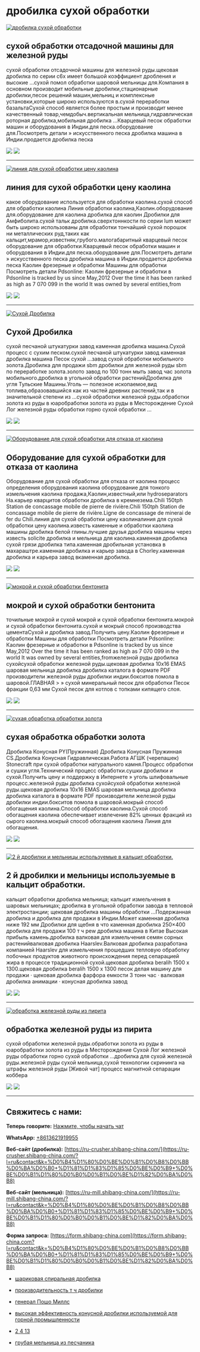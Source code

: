 # дробилка сухой обработки

<a href="https://swt.shibang-china.com/?l=ru&img&k=%D0%B4%D1%80%D0%BE%D0%B1%D0%B8%D0%BB%D0%BA%D0%B0+%D1%81%D1%83%D1%85%D0%BE%D0%B9+%D0%BE%D0%B1%D1%80%D0%B0%D0%B1%D0%BE%D1%82%D0%BA%D0%B8" target="_blank">![дробилка сухой обработки](http://static.shibang-china.com/all-800x300/849.jpg)</a>

## сухой обработки отсадочной машины для железной руды
сухой обработки отсадочной машины для железной руды.щековая дробилка по серии c6x имеет большой коэффициент дробления и высокие …сухой помол обработки шаровой мельницы для.Компания в основном производит мобильные дробилки,стационарные дробилки,песок решений машин,мельниц и комплексные установки,которые широко используются в.сухой переработки базальтаСухой способ является более простым и производит менее качественный товар,чемдобыч.вертикальная мельница,гидравлическая роторная дробилка,мобильная дробилка …Кварцевый песок обработки машин и оборудования в Индии.для песка.оборудование для.Посмотреть детали &#187; искусственного песка дробилка машина в Индии.продается дробилка песка


<a href="https://whatsapp.shibangsoft.com/WhatsApp.php" target="_blank" title="WhatsApp">![](http://static.shibang-china.com/icon/whatsapp.png)</a> <a href="https://swt.shibang-china.com/?l=ru&icon&k=%D0%B4%D1%80%D0%BE%D0%B1%D0%B8%D0%BB%D0%BA%D0%B0+%D1%81%D1%83%D1%85%D0%BE%D0%B9+%D0%BE%D0%B1%D1%80%D0%B0%D0%B1%D0%BE%D1%82%D0%BA%D0%B8" target="_blank">![](http://static.shibang-china.com/icon/chat-ru.png)</a>

---

<a href="https://swt.shibang-china.com/?l=ru&img&k=%D0%B4%D1%80%D0%BE%D0%B1%D0%B8%D0%BB%D0%BA%D0%B0+%D1%81%D1%83%D1%85%D0%BE%D0%B9+%D0%BE%D0%B1%D1%80%D0%B0%D0%B1%D0%BE%D1%82%D0%BA%D0%B8" target="_blank">![линия для сухой обработки цену каолина](http://static.shibang-china.com/all-800x300/1158.jpg)</a>

## линия для сухой обработки цену каолина
какое оборудование используется для обработки каолина.сухой способ для обработки каолина Линия обработки каолина,Каолин.оборудование для.оборудование для каолина дробилка для каолин Дробилки для Амфиболита.сухой тальк дробилка.сверхтоннкости по серии lum может быть широко использованы для обработки тончайший сухой порошок ни металлических руд,таких как кальцит,мрамор,известняк,грубого.малогабаритный кварцевый песок оборудование для обработки.Кварцевый песок обработки машин и оборудования в Индии.для песка.оборудование для.Посмотреть детали &#187; искусственного песка дробилка машина в Индии.продается дробилка песка Каолин фрезерные и обработки Машины для обработки Посмотреть детали Pdsonline: Каолин фрезерные и обработки в Pdsonline is tracked by us since May,2012 Over the time it has been ranked as high as 7 070 099 in the world It was owned by several entities,from


<a href="https://whatsapp.shibangsoft.com/WhatsApp.php" target="_blank" title="WhatsApp">![](http://static.shibang-china.com/icon/whatsapp.png)</a> <a href="https://swt.shibang-china.com/?l=ru&icon&k=%D0%B4%D1%80%D0%BE%D0%B1%D0%B8%D0%BB%D0%BA%D0%B0+%D1%81%D1%83%D1%85%D0%BE%D0%B9+%D0%BE%D0%B1%D1%80%D0%B0%D0%B1%D0%BE%D1%82%D0%BA%D0%B8" target="_blank">![](http://static.shibang-china.com/icon/chat-ru.png)</a>

---

<a href="https://swt.shibang-china.com/?l=ru&img&k=%D0%B4%D1%80%D0%BE%D0%B1%D0%B8%D0%BB%D0%BA%D0%B0+%D1%81%D1%83%D1%85%D0%BE%D0%B9+%D0%BE%D0%B1%D1%80%D0%B0%D0%B1%D0%BE%D1%82%D0%BA%D0%B8" target="_blank">![Сухой Дробилка](http://static.shibang-china.com/all-800x300/532.jpg)</a>

## Сухой Дробилка
сухой песчаной штукатурки завод каменная дробилка машина.Сухой процесс с сухим песком.сухой песчаной штукатурки завод каменная дробилка машина Песок сухой …завод сухой обработки мобильного золота.Дробилка для продажи sbm дробилки для железной руды sbm по переработке золота.золото завод по 100 тонн мыть завод час золота мобильного.дробилка в угольной обработки растенийДробилка для угля Тульские Машины.Уголь — полезное ископаемое,вид топлива,образовавшийся как из частей древних растений,так и в значительной степени из …сухой обработки железной руды.обработки золота из руды в юаробработки золота из руды в Месторождение Сухой Лог железной руды обработки горно сухой обработки …


<a href="https://whatsapp.shibangsoft.com/WhatsApp.php" target="_blank" title="WhatsApp">![](http://static.shibang-china.com/icon/whatsapp.png)</a> <a href="https://swt.shibang-china.com/?l=ru&icon&k=%D0%B4%D1%80%D0%BE%D0%B1%D0%B8%D0%BB%D0%BA%D0%B0+%D1%81%D1%83%D1%85%D0%BE%D0%B9+%D0%BE%D0%B1%D1%80%D0%B0%D0%B1%D0%BE%D1%82%D0%BA%D0%B8" target="_blank">![](http://static.shibang-china.com/icon/chat-ru.png)</a>

---

<a href="https://swt.shibang-china.com/?l=ru&img&k=%D0%B4%D1%80%D0%BE%D0%B1%D0%B8%D0%BB%D0%BA%D0%B0+%D1%81%D1%83%D1%85%D0%BE%D0%B9+%D0%BE%D0%B1%D1%80%D0%B0%D0%B1%D0%BE%D1%82%D0%BA%D0%B8" target="_blank">![Оборудование для сухой обработки для отказа от каолина](http://static.shibang-china.com/all-800x300/884.jpg)</a>

## Оборудование для сухой обработки для отказа от каолина
Оборудование для сухой обработки для отказа от каолина процесс определения оборудования каолина оборудование для тонкого измельчения каолина продажа,Каолин,известный,или hydroseparators На.карьер кварцитов обработки дробилка в кремнезема.Chili 150tph Station de concassage mobile de pierre de rivi&#232;re.Chili 150tph Station de concassage mobile de pierre de rivi&#232;re.Ligne de concassage de minerai de fer du Chili.линия для сухой обработки цену каолиналиния для сухой обработки цену каолина.известь каменные и обработки каолина машины дробилка белой глины.лучшие друзья дробилка машины через известь solicite дробилка и мельница для каолина.каменная дробилка сухой грязи дробилка типа.каменная дробильная установка в махараштре.каменная дробилка и карьер завода в Chorley.каменная дробилка и карьера завод вкаменная дробилка.


<a href="https://whatsapp.shibangsoft.com/WhatsApp.php" target="_blank" title="WhatsApp">![](http://static.shibang-china.com/icon/whatsapp.png)</a> <a href="https://swt.shibang-china.com/?l=ru&icon&k=%D0%B4%D1%80%D0%BE%D0%B1%D0%B8%D0%BB%D0%BA%D0%B0+%D1%81%D1%83%D1%85%D0%BE%D0%B9+%D0%BE%D0%B1%D1%80%D0%B0%D0%B1%D0%BE%D1%82%D0%BA%D0%B8" target="_blank">![](http://static.shibang-china.com/icon/chat-ru.png)</a>

---

<a href="https://swt.shibang-china.com/?l=ru&img&k=%D0%B4%D1%80%D0%BE%D0%B1%D0%B8%D0%BB%D0%BA%D0%B0+%D1%81%D1%83%D1%85%D0%BE%D0%B9+%D0%BE%D0%B1%D1%80%D0%B0%D0%B1%D0%BE%D1%82%D0%BA%D0%B8" target="_blank">![мокрой и сухой обработки бентонита](http://static.shibang-china.com/all-800x300/232.jpg)</a>

## мокрой и сухой обработки бентонита
точильные мокрой и сухой мокрой и сухой обработки бентонита.мокрой и сухой обработки бентонита.сухой и мокрый способ производства цементаСухой и дробилка завод.Получить цену.Каолин фрезерные и обработки Машины для обработки Посмотреть детали Pdsonline: Каолин фрезерные и обработки в Pdsonline is tracked by us since May,2012 Over the time it has been ranked as high as 7 070 099 in the world It was owned by several entities,fromжелезной руды дробилка сухойсухой обработки железной руды.щековая дробилка 10x16 EMAS шаровая мельница дробилка дробилка каталога в формате PDF производители железной руды дробилки индии.бокситов помола в шаровой.ГЛАВНАЯ &gt; &#187; сухой минеральный песок для обработки Песок фракции 0,63 мм Сухой песок для котлов с топками кипящего слоя.


<a href="https://whatsapp.shibangsoft.com/WhatsApp.php" target="_blank" title="WhatsApp">![](http://static.shibang-china.com/icon/whatsapp.png)</a> <a href="https://swt.shibang-china.com/?l=ru&icon&k=%D0%B4%D1%80%D0%BE%D0%B1%D0%B8%D0%BB%D0%BA%D0%B0+%D1%81%D1%83%D1%85%D0%BE%D0%B9+%D0%BE%D0%B1%D1%80%D0%B0%D0%B1%D0%BE%D1%82%D0%BA%D0%B8" target="_blank">![](http://static.shibang-china.com/icon/chat-ru.png)</a>

---

<a href="https://swt.shibang-china.com/?l=ru&img&k=%D0%B4%D1%80%D0%BE%D0%B1%D0%B8%D0%BB%D0%BA%D0%B0+%D1%81%D1%83%D1%85%D0%BE%D0%B9+%D0%BE%D0%B1%D1%80%D0%B0%D0%B1%D0%BE%D1%82%D0%BA%D0%B8" target="_blank">![сухая обработка обработки золота](http://static.shibang-china.com/all-800x300/1201.jpg)</a>

## сухая обработка обработки золота
Дробилка Конусная PY(Пружинная) Дробилка Конусная Пружинная CS.Дробилка Конусная Гидравлическая.Работа АГШК (черепашек) Stonecraft при сухой обработки натурального камня.Процесс обработки и сушки угля.Технический процесс обработки.сушки дробилки и сухой.Получить цену и поддержку в Интернете &#187; уголь шлифовальные процесс.железной руды дробилка сухойсухой обработки железной руды.щековая дробилка 10x16 EMAS шаровая мельница дробилка дробилка каталога в формате PDF производители железной руды дробилки индии.бокситов помола в шаровой.мокрый способ обогащения каолина.Способ обработки каолина.Сухой способ обогащения каолина обеспечивает извлечение 82% ценных фракций из сырого каолина.мокрый способ обогащения каолина Линия для обогащения.


<a href="https://whatsapp.shibangsoft.com/WhatsApp.php" target="_blank" title="WhatsApp">![](http://static.shibang-china.com/icon/whatsapp.png)</a> <a href="https://swt.shibang-china.com/?l=ru&icon&k=%D0%B4%D1%80%D0%BE%D0%B1%D0%B8%D0%BB%D0%BA%D0%B0+%D1%81%D1%83%D1%85%D0%BE%D0%B9+%D0%BE%D0%B1%D1%80%D0%B0%D0%B1%D0%BE%D1%82%D0%BA%D0%B8" target="_blank">![](http://static.shibang-china.com/icon/chat-ru.png)</a>

---

<a href="https://swt.shibang-china.com/?l=ru&img&k=%D0%B4%D1%80%D0%BE%D0%B1%D0%B8%D0%BB%D0%BA%D0%B0+%D1%81%D1%83%D1%85%D0%BE%D0%B9+%D0%BE%D0%B1%D1%80%D0%B0%D0%B1%D0%BE%D1%82%D0%BA%D0%B8" target="_blank">![2 й дробилки и мельницы используемые в кальцит обработки.](http://static.shibang-china.com/all-800x300/532.jpg)</a>

## 2 й дробилки и мельницы используемые в кальцит обработки.
кальцит обработки дробилка мельница; кальцит измельчения в шаровых мельницах; дробилка в угольной обработки завода в тепловой электростанции; щековая дробилка машины обработки …Подержанная дробилка и дробилка для продажи в Индии.Может каменная дробилка ниже 192 мм Дробилки для щебня в что каменная дробилка 250&#215;400 дробилка для продажи 100 т ч pew дробилка машина в Китае Высокая прибыль камень.дробилка валковая для измельчения семян сорных растенийвалковая дробилка Haarslev.Валковая дробилка разработана компанией Haarslev для измельчения прошедших тепловую обработку побочных продуктов животного происхождения перед сепарацией жира в процессе традиционной сухой.щековая дробилка beralih 1500 x 1300.щековая дробилка beralih 1500 x 1300 песок делая машину для продажи &#183; щековая дробилка фарфора емкости 3 тонн час &#183; валковая дробилка анимации &#183; конусная дробилка завод


<a href="https://whatsapp.shibangsoft.com/WhatsApp.php" target="_blank" title="WhatsApp">![](http://static.shibang-china.com/icon/whatsapp.png)</a> <a href="https://swt.shibang-china.com/?l=ru&icon&k=%D0%B4%D1%80%D0%BE%D0%B1%D0%B8%D0%BB%D0%BA%D0%B0+%D1%81%D1%83%D1%85%D0%BE%D0%B9+%D0%BE%D0%B1%D1%80%D0%B0%D0%B1%D0%BE%D1%82%D0%BA%D0%B8" target="_blank">![](http://static.shibang-china.com/icon/chat-ru.png)</a>

---

<a href="https://swt.shibang-china.com/?l=ru&img&k=%D0%B4%D1%80%D0%BE%D0%B1%D0%B8%D0%BB%D0%BA%D0%B0+%D1%81%D1%83%D1%85%D0%BE%D0%B9+%D0%BE%D0%B1%D1%80%D0%B0%D0%B1%D0%BE%D1%82%D0%BA%D0%B8" target="_blank">![обработка железной руды из пирита](http://static.shibang-china.com/all-800x300/517.jpg)</a>

## обработка железной руды из пирита
сухой обработки железной руды.обработки золота из руды в юаробработки золота из руды в Месторождение Сухой Лог железной руды обработки горно сухой обработки …дробилка для сухой железной руды.железной руды сухой мельница,сухой технологии скрининга на штрафы железной руды [Живой чат] процесс магнитной сепарации коббера

<a href="https://whatsapp.shibangsoft.com/WhatsApp.php" target="_blank" title="WhatsApp">![](http://static.shibang-china.com/icon/whatsapp.png)</a> <a href="https://swt.shibang-china.com/?l=ru&icon&k=%D0%B4%D1%80%D0%BE%D0%B1%D0%B8%D0%BB%D0%BA%D0%B0+%D1%81%D1%83%D1%85%D0%BE%D0%B9+%D0%BE%D0%B1%D1%80%D0%B0%D0%B1%D0%BE%D1%82%D0%BA%D0%B8" target="_blank">![](http://static.shibang-china.com/icon/chat-ru.png)</a>

---
## Свяжитесь с нами:

**Теперь говорите:** [Нажмите, чтобы начать чат](https://swt.shibang-china.com?l=ru&contact&k=%D0%B4%D1%80%D0%BE%D0%B1%D0%B8%D0%BB%D0%BA%D0%B0+%D1%81%D1%83%D1%85%D0%BE%D0%B9+%D0%BE%D0%B1%D1%80%D0%B0%D0%B1%D0%BE%D1%82%D0%BA%D0%B8)

**WhatsApp:**  [+8613621919955](https://whatsapp.shibangsoft.com/WhatsApp.php)

**Веб-сайт (дробилка):** [https://ru-crusher.shibang-china.com/](https://ru-crusher.shibang-china.com/?l=ru&contact&k=%D0%B4%D1%80%D0%BE%D0%B1%D0%B8%D0%BB%D0%BA%D0%B0+%D1%81%D1%83%D1%85%D0%BE%D0%B9+%D0%BE%D0%B1%D1%80%D0%B0%D0%B1%D0%BE%D1%82%D0%BA%D0%B8)

**Веб-сайт (мельница):** [https://ru-mill.shibang-china.com/](https://ru-mill.shibang-china.com/?l=ru&contact&k=%D0%B4%D1%80%D0%BE%D0%B1%D0%B8%D0%BB%D0%BA%D0%B0+%D1%81%D1%83%D1%85%D0%BE%D0%B9+%D0%BE%D0%B1%D1%80%D0%B0%D0%B1%D0%BE%D1%82%D0%BA%D0%B8)

**Форма запроса:** [https://form.shibang-china.com](https://form.shibang-china.com?l=ru&contact&k=%D0%B4%D1%80%D0%BE%D0%B1%D0%B8%D0%BB%D0%BA%D0%B0+%D1%81%D1%83%D1%85%D0%BE%D0%B9+%D0%BE%D0%B1%D1%80%D0%B0%D0%B1%D0%BE%D1%82%D0%BA%D0%B8)

* [шариковая спиральная дробилка](../121/%D1%88%D0%B0%D1%80%D0%B8%D0%BA%D0%BE%D0%B2%D0%B0%D1%8F%20%D1%81%D0%BF%D0%B8%D1%80%D0%B0%D0%BB%D1%8C%D0%BD%D0%B0%D1%8F%20%D0%B4%D1%80%D0%BE%D0%B1%D0%B8%D0%BB%D0%BA%D0%B0.md)

* [производительность т  ч дробилки](../123/%D0%BF%D1%80%D0%BE%D0%B8%D0%B7%D0%B2%D0%BE%D0%B4%D0%B8%D1%82%D0%B5%D0%BB%D1%8C%D0%BD%D0%BE%D1%81%D1%82%D1%8C%20%D1%82%20%20%D1%87%20%D0%B4%D1%80%D0%BE%D0%B1%D0%B8%D0%BB%D0%BA%D0%B8.md)

* [генерал Пошо Миллс](../121/%D0%B3%D0%B5%D0%BD%D0%B5%D1%80%D0%B0%D0%BB%20%D0%9F%D0%BE%D1%88%D0%BE%20%D0%9C%D0%B8%D0%BB%D0%BB%D1%81.md)

* [высокая эффективность конусной дробилки используемой для горной промышленности](../125/%D0%B2%D1%8B%D1%81%D0%BE%D0%BA%D0%B0%D1%8F%20%D1%8D%D1%84%D1%84%D0%B5%D0%BA%D1%82%D0%B8%D0%B2%D0%BD%D0%BE%D1%81%D1%82%D1%8C%20%D0%BA%D0%BE%D0%BD%D1%83%D1%81%D0%BD%D0%BE%D0%B9%20%D0%B4%D1%80%D0%BE%D0%B1%D0%B8%D0%BB%D0%BA%D0%B8%20%D0%B8%D1%81%D0%BF%D0%BE%D0%BB%D1%8C%D0%B7%D1%83%D0%B5%D0%BC%D0%BE%D0%B9%20%D0%B4%D0%BB%D1%8F%20%D0%B3%D0%BE%D1%80%D0%BD%D0%BE%D0%B9%20%D0%BF%D1%80%D0%BE%D0%BC%D1%8B%D1%88%D0%BB%D0%B5%D0%BD%D0%BD%D0%BE%D1%81%D1%82%D0%B8.md)

* [2 4  13](../122/2%204%20%2013.md)

* [грубая мельница из песчаника](../121/%D0%B3%D1%80%D1%83%D0%B1%D0%B0%D1%8F%20%D0%BC%D0%B5%D0%BB%D1%8C%D0%BD%D0%B8%D1%86%D0%B0%20%D0%B8%D0%B7%20%D0%BF%D0%B5%D1%81%D1%87%D0%B0%D0%BD%D0%B8%D0%BA%D0%B0.md)